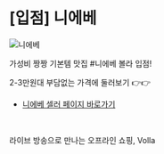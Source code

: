 # [입점] 니에베

![니에베](../../assets/marketing/dist/seller-nieve.png)

가성비 짱짱 기본템 맛집 #니에베 볼라 입점!

2-3만원대 부담없는 가격에 둘러보기 👉👉

- [니에베 셀러 페이지 바로가기](volla://deeplink/seller/52)

<br>

라이브 방송으로 만나는 오프라인 쇼핑, Volla
